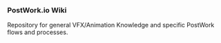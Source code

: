 ### PostWork.io Wiki

Repository for general VFX/Animation Knowledge and specific PostWork flows and processes.
